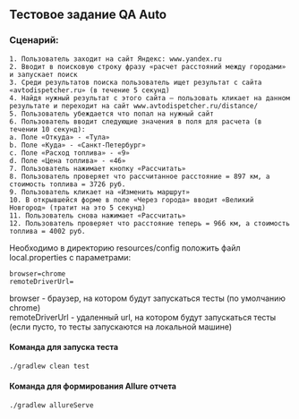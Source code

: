 ## Tecтовое задание QA Auto

### Сценарий:
    1. Пользователь заходит на сайт Яндекс: www.yandex.ru
    2. Вводит в поисковую строку фразу «расчет расстояний между городами» и запускает поиск
    3. Среди результатов поиска пользователь ищет результат с сайта «avtodispetcher.ru» (в течение 5 секунд)
    4. Найдя нужный результат с этого сайта – пользовать кликает на данном результате и переходит на сайт www.avtodispetcher.ru/distance/
    5. Пользователь убеждается что попал на нужный сайт
    6. Пользователь вводит следующие значения в поля для расчета (в течении 10 секунд):
    a. Поле «Откуда» - «Тула»
    b. Поле «Куда» - «Санкт-Петербург»
    c. Поле «Расход топлива» - «9»
    d. Поле «Цена топлива» - «46»
    7. Пользователь нажимает кнопку «Рассчитать»
    8. Пользователь проверяет что рассчитанное расстояние = 897 км, а стоимость топлива = 3726 руб.
    9. Пользователь кликает на «Изменить маршрут»
    10. В открывшейся форме в поле «Через города» вводит «Великий Новгород» (тратит на это 5 секунд)
    11. Пользователь снова нажимает «Рассчитать»
    12. Пользователь проверяет что расстояние теперь = 966 км, а стоимость топлива = 4002 руб.
    
Необходимо в директорию resources/config положить файл local.properties с параметрами:
```
browser=chrome
remoteDriverUrl=
```

browser - браузер, на котором будут запускаться тесты (по умолчанию chrome) <br>
remoteDriverUrl - удаленный url, на котором будут запускаться тесты (если пусто, то тесты запускаются на локальной машине)
    
#### Команда для запуска теста
```bash
./gradlew clean test
```
#### Команда для формирования Allure отчета
```bash
./gradlew allureServe
```


